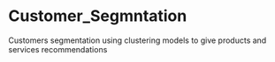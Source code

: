 # Customer_Segmntation
Customers segmentation using clustering models to give products and services recommendations
